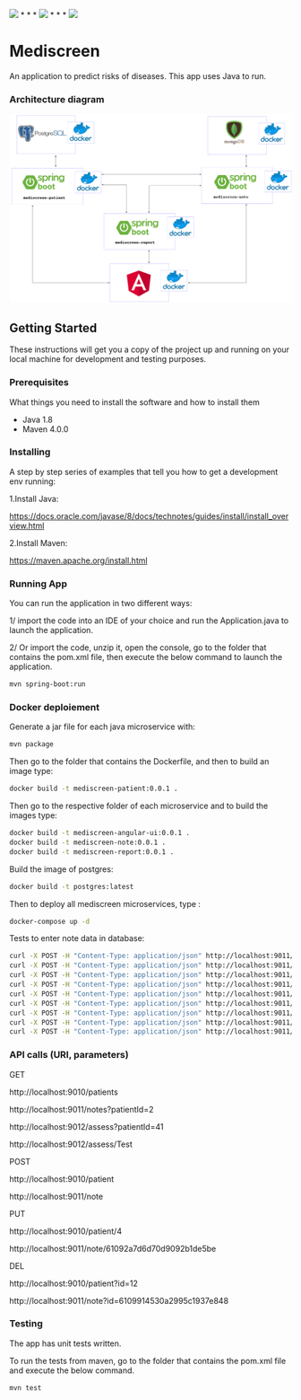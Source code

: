 <img src="https://img.shields.io/badge/java-%23ED8B00.svg?&style=for-the-badge&logo=java&logoColor=white"/> * * *  <img src="https://img.shields.io/badge/spring%20-%236DB33F.svg?&style=for-the-badge&logo=spring&logoColor=white"/>  * * *  <img src="https://img.shields.io/badge/docker%20-%230db7ed.svg?&style=for-the-badge&logo=docker&logoColor=white"/>

# Mediscreen
An application to predict risks of diseases.
This app uses Java to run.


### Architecture diagram
![Alt text](doc/mediscreen_architecture_diagram.png?raw=true "Architecture diagram of Mediscreen")


## Getting Started

These instructions will get you a copy of the project up and running on your local machine for development and testing purposes. 

### Prerequisites

What things you need to install the software and how to install them

- Java 1.8
- Maven 4.0.0

### Installing

A step by step series of examples that tell you how to get a development env running:

1.Install Java:

https://docs.oracle.com/javase/8/docs/technotes/guides/install/install_overview.html

2.Install Maven:

https://maven.apache.org/install.html

### Running App

You can run the application in two different ways:

1/ import the code into an IDE of your choice and run the Application.java to launch the application.

2/ Or import the code, unzip it, open the console, go to the folder that contains the pom.xml file, then execute the below command to launch the application.

```bash
mvn spring-boot:run 
```

### Docker deploiement

Generate a jar file for each java microservice with:

```bash
mvn package
```


Then go to the folder that contains the Dockerfile, and then to build an image type:

```bash
docker build -t mediscreen-patient:0.0.1 .
```

Then go to the respective folder of each microservice and to build the images type:

```bash
docker build -t mediscreen-angular-ui:0.0.1 .
docker build -t mediscreen-note:0.0.1 .
docker build -t mediscreen-report:0.0.1 .
```

Build the image of postgres:

```bash
docker build -t postgres:latest
```


Then to deploy all mediscreen microservices, type :

```bash
docker-compose up -d
```


Tests to enter note data in database:

```bash
curl -X POST -H "Content-Type: application/json" http://localhost:9011/note -d '{"patientId": "1", "note": "Patient states that they are feeling terrific Weight at or below recommended level"}'
curl -X POST -H "Content-Type: application/json" http://localhost:9011/note -d '{"patientId": "2", "note": "Patient states that they are feeling a great deal of stress at work Patient also complains that their hearing seems Abnormal as of late"}'
curl -X POST -H "Content-Type: application/json" http://localhost:9011/note -d '{"patientId": "2", "note": "Patient states that they have had a Reaction to medication within last 3 months Patient also complains that their hearing continues to be problematic"}'
curl -X POST -H "Content-Type: application/json" http://localhost:9011/note -d '{"patientId": "3", "note": "Patient states that they are short term Smoker "}'
curl -X POST -H "Content-Type: application/json" http://localhost:9011/note -d '{"patientId": "3", "note": "Patient states that they quit within last year Patient also complains that of Abnormal breathing spells Lab reports Cholesterol LDL high"}'
curl -X POST -H "Content-Type: application/json" http://localhost:9011/note -d '{"patientId": "4", "note": "Patient states that walking up stairs has become difficult Patient also complains that they are having shortness of breath Lab results indicate Antibodies present elevated Reaction to medication"}'
curl -X POST -H "Content-Type: application/json" http://localhost:9011/note -d '{"patientId": "4", "note": "Patient states that they are experiencing back pain when seated for a long time"}'
curl -X POST -H "Content-Type: application/json" http://localhost:9011/note -d '{"patientId": "4", "note": "Patient states that they are a short term Smoker Hemoglobin A1C above recommended level"}'
curl -X POST -H "Content-Type: application/json" http://localhost:9011/note -d '{"patientId": "4", "note": "Patient states that Body Height, Body Weight, Cholesterol, Dizziness and Reaction"}'
```


### API calls (URI, parameters)
GET

http://localhost:9010/patients

http://localhost:9011/notes?patientId=2

http://localhost:9012/assess?patientId=41

http://localhost:9012/assess/Test


POST

http://localhost:9010/patient

http://localhost:9011/note


PUT

http://localhost:9010/patient/4

http://localhost:9011/note/61092a7d6d70d9092b1de5be


DEL

http://localhost:9010/patient?id=12

http://localhost:9011/note?id=6109914530a2995c1937e848


### Testing
The app has unit tests written.

To run the tests from maven, go to the folder that contains the pom.xml file and execute the below command.

```bash
mvn test
```

